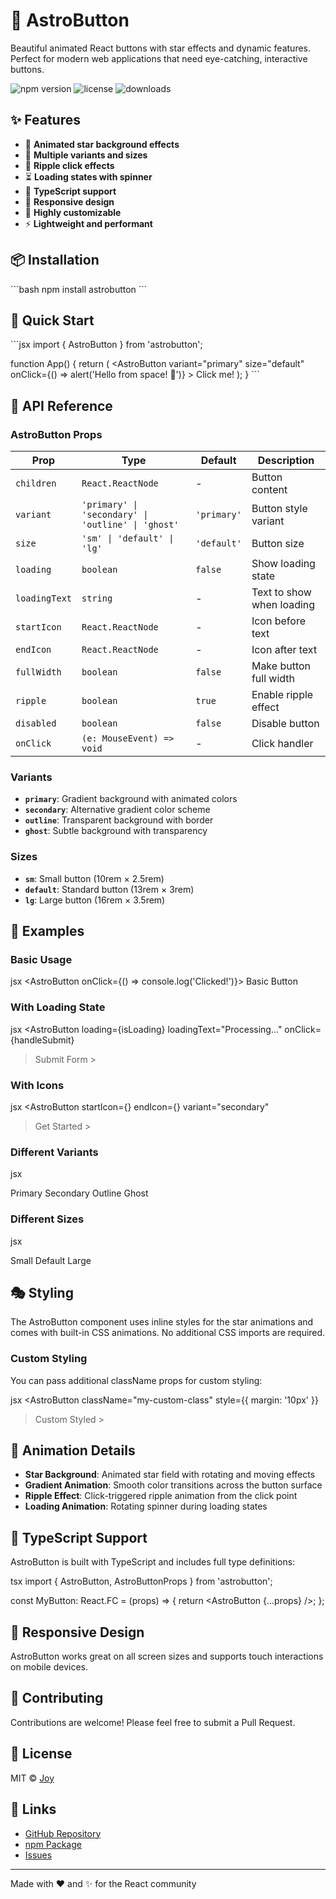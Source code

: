 # 🌟 AstroButton

Beautiful animated React buttons with star effects and dynamic features. Perfect for modern web applications that need eye-catching, interactive buttons.

![npm version](https://img.shields.io/npm/v/astrobutton)
![license](https://img.shields.io/npm/l/astrobutton)
![downloads](https://img.shields.io/npm/dm/astrobutton)

## ✨ Features

- 🌟 **Animated star background effects**
- 🎨 **Multiple variants and sizes**
- 💫 **Ripple click effects**
- ⏳ **Loading states with spinner**
- 🎯 **TypeScript support**
- 📱 **Responsive design**
- 🔧 **Highly customizable**
- ⚡ **Lightweight and performant**

## 📦 Installation

\`\`\`bash
npm install astrobutton
\`\`\`

## 🚀 Quick Start

\`\`\`jsx
import { AstroButton } from 'astrobutton';

function App() {
return (
<AstroButton
variant="primary"
size="default"
onClick={() => alert('Hello from space! 🚀')} >
Click me!
</AstroButton>
);
}
\`\`\`

## 📖 API Reference

### AstroButton Props

| Prop          | Type                                               | Default     | Description               |
| ------------- | -------------------------------------------------- | ----------- | ------------------------- |
| `children`    | `React.ReactNode`                                  | -           | Button content            |
| `variant`     | `'primary' \| 'secondary' \| 'outline' \| 'ghost'` | `'primary'` | Button style variant      |
| `size`        | `'sm' \| 'default' \| 'lg'`                        | `'default'` | Button size               |
| `loading`     | `boolean`                                          | `false`     | Show loading state        |
| `loadingText` | `string`                                           | -           | Text to show when loading |
| `startIcon`   | `React.ReactNode`                                  | -           | Icon before text          |
| `endIcon`     | `React.ReactNode`                                  | -           | Icon after text           |
| `fullWidth`   | `boolean`                                          | `false`     | Make button full width    |
| `ripple`      | `boolean`                                          | `true`      | Enable ripple effect      |
| `disabled`    | `boolean`                                          | `false`     | Disable button            |
| `onClick`     | `(e: MouseEvent) => void`                          | -           | Click handler             |

### Variants

- **`primary`**: Gradient background with animated colors
- **`secondary`**: Alternative gradient color scheme
- **`outline`**: Transparent background with border
- **`ghost`**: Subtle background with transparency

### Sizes

- **`sm`**: Small button (10rem × 2.5rem)
- **`default`**: Standard button (13rem × 3rem)
- **`lg`**: Large button (16rem × 3.5rem)

## 🎨 Examples

### Basic Usage

jsx
<AstroButton onClick={() => console.log('Clicked!')}>
Basic Button
</AstroButton>

### With Loading State

jsx
<AstroButton
loading={isLoading}
loadingText="Processing..."
onClick={handleSubmit}

> Submit Form
> </AstroButton> >

### With Icons

jsx
<AstroButton
startIcon={<StarIcon />}
endIcon={<ArrowIcon />}
variant="secondary"

> Get Started
> </AstroButton> >

### Different Variants

jsx

<div className="space-x-4">
  <AstroButton variant="primary">Primary</AstroButton>
  <AstroButton variant="secondary">Secondary</AstroButton>
  <AstroButton variant="outline">Outline</AstroButton>
  <AstroButton variant="ghost">Ghost</AstroButton>
</div>

### Different Sizes

jsx

<div className="space-y-4">
  <AstroButton size="sm">Small</AstroButton>
  <AstroButton size="default">Default</AstroButton>
  <AstroButton size="lg">Large</AstroButton>
</div>

## 🎭 Styling

The AstroButton component uses inline styles for the star animations and comes with built-in CSS animations. No additional CSS imports are required.

### Custom Styling

You can pass additional className props for custom styling:

jsx
<AstroButton
className="my-custom-class"
style={{ margin: '10px' }}

> Custom Styled
> </AstroButton> >

## 🌟 Animation Details

- **Star Background**: Animated star field with rotating and moving effects
- **Gradient Animation**: Smooth color transitions across the button surface
- **Ripple Effect**: Click-triggered ripple animation from the click point
- **Loading Animation**: Rotating spinner during loading states

## 🔧 TypeScript Support

AstroButton is built with TypeScript and includes full type definitions:

tsx
import { AstroButton, AstroButtonProps } from 'astrobutton';

const MyButton: React.FC<AstroButtonProps> = (props) => {
return <AstroButton {...props} />;
};

## 📱 Responsive Design

AstroButton works great on all screen sizes and supports touch interactions on mobile devices.

## 🤝 Contributing

Contributions are welcome! Please feel free to submit a Pull Request.

## 📄 License

MIT © [Joy](https://github.com/yourusername)

## 🔗 Links

- [GitHub Repository](https://github.com/yourusername/astrobutton)
- [npm Package](https://www.npmjs.com/package/astrobutton)
- [Issues](https://github.com/yourusername/astrobutton/issues)

---

Made with ❤️ and ✨ for the React community
